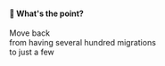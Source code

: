 #### 🤌 What's the point?

Move back<br>
from having several hundred migrations<br>
to just a few


<aside class="notes">
</aside>
